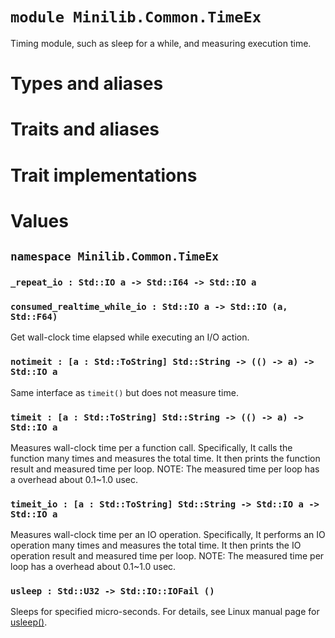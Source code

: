 # `module Minilib.Common.TimeEx`

Timing module, such as sleep for a while, and measuring execution time.

# Types and aliases

# Traits and aliases

# Trait implementations

# Values

## `namespace Minilib.Common.TimeEx`

### `_repeat_io : Std::IO a -> Std::I64 -> Std::IO a`

### `consumed_realtime_while_io : Std::IO a -> Std::IO (a, Std::F64)`

Get wall-clock time elapsed while executing an I/O action.

### `notimeit : [a : Std::ToString] Std::String -> (() -> a) -> Std::IO a`

Same interface as `timeit()` but does not measure time.

### `timeit : [a : Std::ToString] Std::String -> (() -> a) -> Std::IO a`

Measures wall-clock time per a function call.
Specifically, It calls the function many times and measures the total time.
It then prints the function result and measured time per loop.
NOTE: The measured time per loop has a overhead about 0.1~1.0 usec.

### `timeit_io : [a : Std::ToString] Std::String -> Std::IO a -> Std::IO a`

Measures wall-clock time per an IO operation.
Specifically, It performs an IO operation many times and measures the total time.
It then prints the IO operation result and measured time per loop.
NOTE: The measured time per loop has a overhead about 0.1~1.0 usec.

### `usleep : Std::U32 -> Std::IO::IOFail ()`

Sleeps for specified micro-seconds.
For details, see Linux manual page for [usleep()](https://man7.org/linux/man-pages/man3/usleep.3.html).